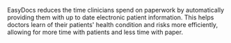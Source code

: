 EasyDocs reduces the time clinicians spend on paperwork by automatically providing them with up to date electronic patient information. This helps doctors learn of their patients' health condition and risks more efficiently, allowing for more time with patients and less time with paper.
